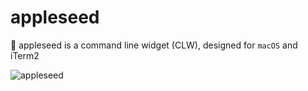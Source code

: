 # appleseed
 appleseed is a command line widget (CLW), designed for `macOS` and iTerm2

![appleseed](https://github.com/mattinclude/macOS/blob/master/img/appleseed2.png)
